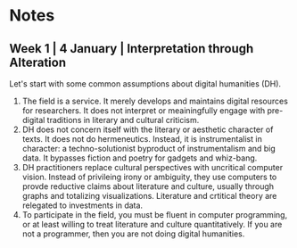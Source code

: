 # Notes 

## Week 1 | 4 January | Interpretation through Alteration

Let's start with some common assumptions about digital humanities (DH). 

1.  The field is a service. It merely develops and maintains digital resources for researchers. It does not interpret or meainingfully engage with pre-digital traditions in literary and cultural criticism.  
2.  DH does not concern itself with the literary or aesthetic character of texts. It does not do hermeneutics. Instead, it is instrumentalist in character: a techno-solutionist byproduct of instrumentalism and big data. It bypasses fiction and poetry for gadgets and whiz-bang.  
3.  DH practitioners replace cultural perspectives with uncritical computer vision. Instead of privileing irony or ambiguity, they use computers to provde reductive claims about literature and culture, usually through graphs and totalizing visualizations. Literature and crtitical theory are relegated to investments in data.  
4.  To participate in the field, you must be fluent in computer programming, or at least willing to treat literature and culture quantitatively. If you are not a programmer, then you are not doing digital humanities.  

